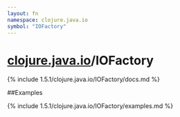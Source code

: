 ```yaml
---
layout: fn
namespace: clojure.java.io
symbol: "IOFactory"
---
```


# [clojure.java.io](../)/IOFactory

{% include 1.5.1/clojure.java.io/IOFactory/docs.md %}

##Examples

{% include 1.5.1/clojure.java.io/IOFactory/examples.md %}

